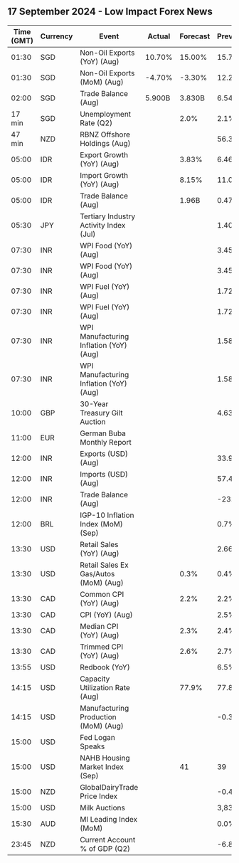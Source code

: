 ## 17 September 2024 - Low Impact Forex News

| Time (GMT) | Currency | Event | Actual | Forecast | Previous |
|------|----------|-------|--------|----------|----------|
| 01:30 | SGD | Non-Oil Exports (YoY) (Aug) | 10.70% | 15.00% | 15.70% |
| 01:30 | SGD | Non-Oil Exports (MoM) (Aug) | -4.70% | -3.30% | 12.20% |
| 02:00 | SGD | Trade Balance (Aug) | 5.900B | 3.830B | 6.544B |
| 17 min | SGD | Unemployment Rate (Q2) |  | 2.0% | 2.1% |
| 47 min | NZD | RBNZ Offshore Holdings (Aug) |  |  | 56.30% |
| 05:00 | IDR | Export Growth (YoY) (Aug) |  | 3.83% | 6.46% |
| 05:00 | IDR | Import Growth (YoY) (Aug) |  | 8.15% | 11.07% |
| 05:00 | IDR | Trade Balance (Aug) |  | 1.96B | 0.47B |
| 05:30 | JPY | Tertiary Industry Activity Index (Jul) |  |  | 1.40 |
| 07:30 | INR | WPI Food (YoY) (Aug) |  |  | 3.45% |
| 07:30 | INR | WPI Food (YoY) (Aug) |  |  | 3.45% |
| 07:30 | INR | WPI Fuel (YoY) (Aug) |  |  | 1.72% |
| 07:30 | INR | WPI Fuel (YoY) (Aug) |  |  | 1.72% |
| 07:30 | INR | WPI Manufacturing Inflation (YoY) (Aug) |  |  | 1.58% |
| 07:30 | INR | WPI Manufacturing Inflation (YoY) (Aug) |  |  | 1.58% |
| 10:00 | GBP | 30-Year Treasury Gilt Auction |  |  | 4.636% |
| 11:00 | EUR | German Buba Monthly Report |  |  |  |
| 12:00 | INR | Exports (USD) (Aug) |  |  | 33.98B |
| 12:00 | INR | Imports (USD) (Aug) |  |  | 57.48B |
| 12:00 | INR | Trade Balance (Aug) |  |  | -23.50B |
| 12:00 | BRL | IGP-10 Inflation Index (MoM) (Sep) |  |  | 0.7% |
| 13:30 | USD | Retail Sales (YoY) (Aug) |  |  | 2.66% |
| 13:30 | USD | Retail Sales Ex Gas/Autos (MoM) (Aug) |  | 0.3% | 0.4% |
| 13:30 | CAD | Common CPI (YoY) (Aug) |  | 2.2% | 2.2% |
| 13:30 | CAD | CPI (YoY) (Aug) |  |  | 2.5% |
| 13:30 | CAD | Median CPI (YoY) (Aug) |  | 2.3% | 2.4% |
| 13:30 | CAD | Trimmed CPI (YoY) (Aug) |  | 2.6% | 2.7% |
| 13:55 | USD | Redbook (YoY) |  |  | 6.5% |
| 14:15 | USD | Capacity Utilization Rate (Aug) |  | 77.9% | 77.8% |
| 14:15 | USD | Manufacturing Production (MoM) (Aug) |  |  | -0.3% |
| 15:00 | USD | Fed Logan Speaks |  |  |  |
| 15:00 | USD | NAHB Housing Market Index (Sep) |  | 41 | 39 |
| 15:00 | NZD | GlobalDairyTrade Price Index |  |  | -0.4% |
| 15:00 | USD | Milk Auctions |  |  | 3,833.0 |
| 15:30 | AUD | MI Leading Index (MoM) |  |  | 0.0% |
| 23:45 | NZD | Current Account % of GDP (Q2) |  |  | -6.80% |
